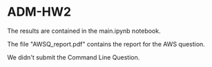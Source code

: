 # ADM-HW2
The results are contained in the main.ipynb notebook.

The file "AWSQ_report.pdf" contains the report for the AWS question.

We didn't submit the Command Line Question.

